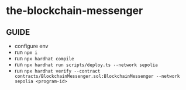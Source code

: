 # the-blockchain-messenger

## GUIDE
- configure env 
- run `npm i`
- run `npx hardhat compile`
- run `npx hardhat run scripts/deploy.ts --network sepolia`
- run `npx hardhat verify --contract contracts/BlockchainMessenger.sol:BlockchainMessenger --network sepolia <program-id>`